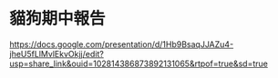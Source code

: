 # 貓狗期中報告
https://docs.google.com/presentation/d/1Hb9BsaqJJAZu4-jheU5fLlMvlEkvOkjj/edit?usp=share_link&ouid=102814386873892131065&rtpof=true&sd=true